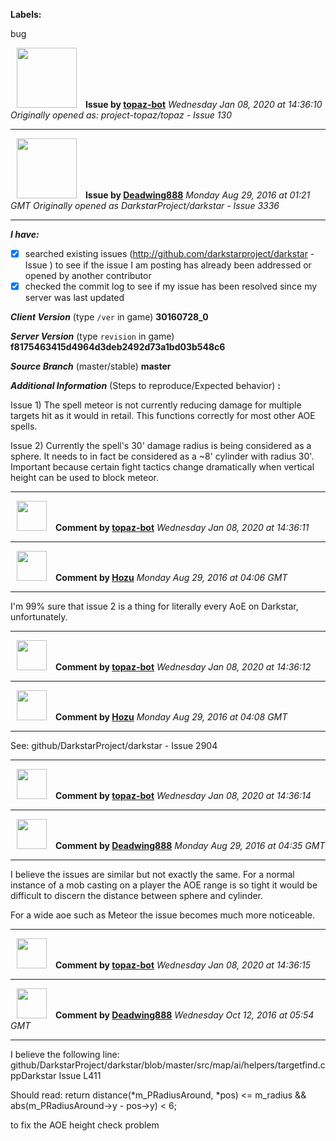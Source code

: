 **Labels:**

bug



<a href="https://github.com/topaz-bot"><img src="https://avatars3.githubusercontent.com/u/59651103?v=4" width="96" height="96" hspace="10"></img></a> **Issue by [topaz-bot](https://github.com/topaz-bot)**
_Wednesday Jan 08, 2020 at 14:36:10_
_Originally opened as: project-topaz/topaz - Issue 130_

----

<a href="https://github.com/Deadwing888"><img src="https://avatars0.githubusercontent.com/u/12477635?v=4"  width="96" height="96" hspace="10"></img></a> **Issue by [Deadwing888](https://github.com/Deadwing888)**
_Monday Aug 29, 2016 at 01:21 GMT_
_Originally opened as DarkstarProject/darkstar - Issue 3336_

----

<!-- remove space and mark with 'x' between [] -->

**_I have:_**
- [x] searched existing issues (http://github.com/darkstarproject/darkstar - Issue ) to see if the issue I am posting has already been addressed or opened by another contributor
- [x] checked the commit log to see if my issue has been resolved since my server was last updated

<!-- Issues will be closed without being looked into if the following information is missing (unless its not applicable). -->

**_Client Version_** (type `/ver` in game) **30160728_0**

**_Server Version_** (type `revision` in game) **f8175463415d4964d3deb2492d73a1bd03b548c6**

**_Source Branch_** (master/stable) **master**

**_Additional Information_** (Steps to reproduce/Expected behavior) **:**

Issue 1) The spell meteor is not currently reducing damage for multiple targets hit as it would in retail. This functions correctly for most other AOE spells.

Issue 2) Currently the spell's 30' damage radius is being considered as a sphere. It needs to in fact be considered as a ~8' cylinder with radius 30'. Important because certain fight tactics change dramatically when vertical height can be used to block meteor. 




----
<a href="https://github.com/topaz-bot"><img src="https://avatars3.githubusercontent.com/u/59651103?v=4" width="48" height="48" hspace="10"></img></a> **Comment by [topaz-bot](https://github.com/topaz-bot)**
_Wednesday Jan 08, 2020 at 14:36:11_

----

<a href="https://github.com/Hozu"><img src="https://avatars3.githubusercontent.com/u/12777366?v=4"  width="48" height="48" hspace="10"></img></a> **Comment by [Hozu](https://github.com/Hozu)**
_Monday Aug 29, 2016 at 04:06 GMT_

----

I'm 99% sure that issue 2 is a thing for literally every AoE on Darkstar, unfortunately.




----
<a href="https://github.com/topaz-bot"><img src="https://avatars3.githubusercontent.com/u/59651103?v=4" width="48" height="48" hspace="10"></img></a> **Comment by [topaz-bot](https://github.com/topaz-bot)**
_Wednesday Jan 08, 2020 at 14:36:12_

----

<a href="https://github.com/Hozu"><img src="https://avatars3.githubusercontent.com/u/12777366?v=4"  width="48" height="48" hspace="10"></img></a> **Comment by [Hozu](https://github.com/Hozu)**
_Monday Aug 29, 2016 at 04:08 GMT_

----

See: github/DarkstarProject/darkstar - Issue 2904




----
<a href="https://github.com/topaz-bot"><img src="https://avatars3.githubusercontent.com/u/59651103?v=4" width="48" height="48" hspace="10"></img></a> **Comment by [topaz-bot](https://github.com/topaz-bot)**
_Wednesday Jan 08, 2020 at 14:36:14_

----

<a href="https://github.com/Deadwing888"><img src="https://avatars0.githubusercontent.com/u/12477635?v=4"  width="48" height="48" hspace="10"></img></a> **Comment by [Deadwing888](https://github.com/Deadwing888)**
_Monday Aug 29, 2016 at 04:35 GMT_

----

I believe the issues are similar but not exactly the same. For a normal instance of a mob casting on a player the AOE range is so tight it would be difficult to discern the distance between sphere and cylinder.

For a wide aoe such as Meteor the issue becomes much more noticeable.




----
<a href="https://github.com/topaz-bot"><img src="https://avatars3.githubusercontent.com/u/59651103?v=4" width="48" height="48" hspace="10"></img></a> **Comment by [topaz-bot](https://github.com/topaz-bot)**
_Wednesday Jan 08, 2020 at 14:36:15_

----

<a href="https://github.com/Deadwing888"><img src="https://avatars0.githubusercontent.com/u/12477635?v=4"  width="48" height="48" hspace="10"></img></a> **Comment by [Deadwing888](https://github.com/Deadwing888)**
_Wednesday Oct 12, 2016 at 05:54 GMT_

----

I believe the following line:
github/DarkstarProject/darkstar/blob/master/src/map/ai/helpers/targetfind.cppDarkstar Issue L411

Should read:
    return distance(*m_PRadiusAround, *pos) <= m_radius && abs(m_PRadiusAround->y - pos->y) < 6;

to fix the AOE height check problem


